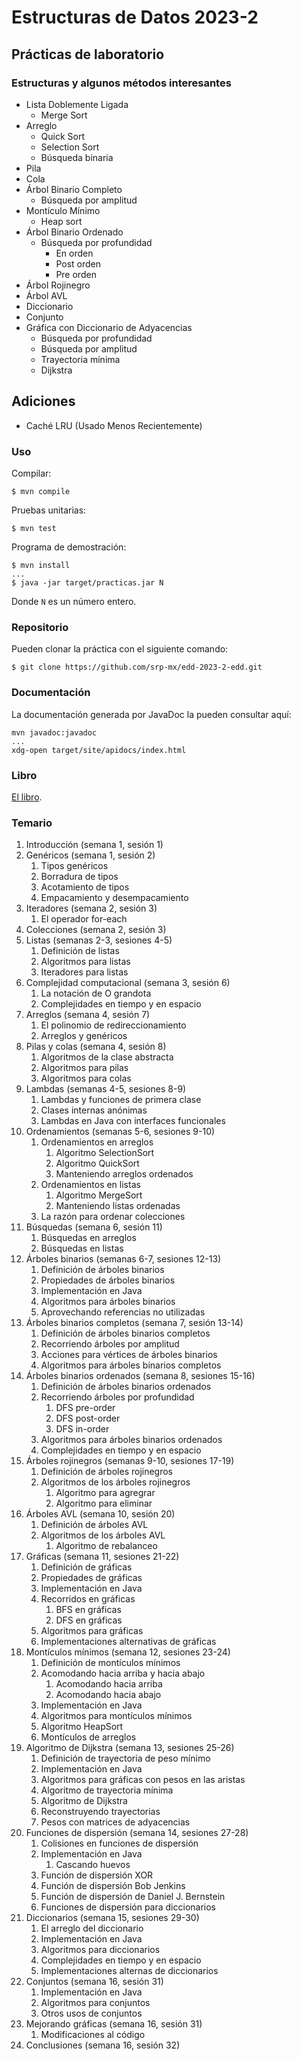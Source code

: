 Estructuras de Datos 2023-2
===========================

Prácticas de laboratorio
------------------------

### Estructuras y algunos métodos interesantes

* Lista Doblemente Ligada
    * Merge Sort
* Arreglo
    * Quick Sort
    * Selection Sort
    * Búsqueda binaria
* Pila
* Cola
* Árbol Binario Completo
    * Búsqueda por amplitud
* Montículo Mínimo
    * Heap sort
* Árbol Binario Ordenado
    * Búsqueda por profundidad
        * En orden
        * Post orden
        * Pre orden
* Árbol Rojinegro
* Árbol AVL
* Diccionario
* Conjunto
* Gráfica con Diccionario de Adyacencias
    * Búsqueda por profundidad
    * Búsqueda por amplitud
    * Trayectoria mínima
    * Dijkstra

Adiciones
---------

* Caché LRU (Usado Menos Recientemente)

### Uso

Compilar:

```
$ mvn compile
```

Pruebas unitarias:

```
$ mvn test
```

Programa de demostración:

```
$ mvn install
...
$ java -jar target/practicas.jar N
```

Donde `N` es un número entero.

### Repositorio

Pueden clonar la práctica con el siguiente comando:

```
$ git clone https://github.com/srp-mx/edd-2023-2-edd.git
```

### Documentación

La documentación generada por JavaDoc la pueden consultar aquí:

```
mvn javadoc:javadoc
...
xdg-open target/site/apidocs/index.html
```

### Libro

[El
libro](https://tienda.fciencias.unam.mx/es/home/437-estructuras-de-datos-con-java-moderno-9786073009157.html).

### Temario

1. Introducción (semana 1, sesión 1)
2. Genéricos (semana 1, sesión 2)
    1. Tipos genéricos
    2. Borradura de tipos
    3. Acotamiento de tipos
    4. Empacamiento y desempacamiento
3. Iteradores (semana 2, sesión 3)
    1. El operador for-each
4. Colecciones (semana 2, sesión 3)
5. Listas (semanas 2-3, sesiones 4-5)
    1. Definición de listas
    2. Algoritmos para listas
    3. Iteradores para listas
6. Complejidad computacional (semana 3, sesión 6)
    1. La notación de O grandota
    2. Complejidades en tiempo y en espacio
7. Arreglos (semana 4, sesión 7)
    1. El polinomio de redireccionamiento
    2. Arreglos y genéricos
8. Pilas y colas (semana 4, sesión 8)
    1. Algoritmos de la clase abstracta
    2. Algoritmos para pilas
    3. Algoritmos para colas
9. Lambdas (semanas 4-5, sesiones 8-9)
    1. Lambdas y funciones de primera clase
    2. Clases internas anónimas
    3. Lambdas en Java con interfaces funcionales
10. Ordenamientos (semanas 5-6, sesiones 9-10)
    1. Ordenamientos en arreglos
        1. Algoritmo SelectionSort
        2. Algoritmo QuickSort
        3. Manteniendo arreglos ordenados
    2. Ordenamientos en listas
        1. Algoritmo MergeSort
        2. Manteniendo listas ordenadas
    3. La razón para ordenar colecciones
11. Búsquedas (semana 6, sesión 11)
    1. Búsquedas en arreglos
    2. Búsquedas en listas
12. Árboles binarios (semanas 6-7, sesiones 12-13)
    1. Definición de árboles binarios
    2. Propiedades de árboles binarios
    3. Implementación en Java
    4. Algoritmos para árboles binarios
    5. Aprovechando referencias no utilizadas
13. Árboles binarios completos (semana 7, sesión 13-14)
    1. Definición de árboles binarios completos
    2. Recorriendo árboles por amplitud
    3. Acciones para vértices de árboles binarios
    4. Algoritmos para árboles binarios completos
14. Árboles binarios ordenados (semana 8, sesiones 15-16)
    1. Definición de árboles binarios ordenados
    2. Recorriendo árboles por profundidad
        1. DFS pre-order
        2. DFS post-order
        3. DFS in-order
    3. Algoritmos para árboles binarios ordenados
    4. Complejidades en tiempo y en espacio
15. Árboles rojinegros (semanas 9-10, sesiones 17-19)
    1. Definición de árboles rojinegros
    2. Algoritmos de los árboles rojinegros
        1. Algoritmo para agregrar
        2. Algoritmo para eliminar
16. Árboles AVL (semana 10, sesión 20)
    1. Definición de árboles AVL
    2. Algoritmos de los árboles AVL
        1. Algoritmo de rebalanceo
17. Gráficas (semana 11, sesiones 21-22)
    1. Definición de gráficas
    2. Propiedades de gráficas
    3. Implementación en Java
    4. Recorridos en gráficas
        1. BFS en gráficas
        2. DFS en gráficas
    5. Algoritmos para gráficas
    6. Implementaciones alternativas de gráficas
18. Montículos mínimos (semana 12, sesiones 23-24)
    1. Definición de montículos mínimos
    2. Acomodando hacia arriba y hacia abajo
        1. Acomodando hacia arriba
        2. Acomodando hacia abajo
    3. Implementación en Java
    4. Algoritmos para montículos mínimos
    5. Algoritmo HeapSort
    6. Montículos de arreglos
19. Algoritmo de Dijkstra (semana 13, sesiones 25-26)
    1. Definición de trayectoria de peso mínimo
    2. Implementación en Java
    3. Algoritmos para gráficas con pesos en las aristas
    4. Algoritmo de trayectoria mínima
    5. Algoritmo de Dijkstra
    6. Reconstruyendo trayectorias
    7. Pesos con matrices de adyacencias
20. Funciones de dispersión (semana 14, sesiones 27-28)
    1. Colisiones en funciones de dispersión
    2. Implementación en Java
        1. Cascando huevos
    3. Función de dispersión XOR
    4. Función de dispersión Bob Jenkins
    5. Función de dispersión de Daniel J. Bernstein
    6. Funciones de dispersión para diccionarios
21. Diccionarios (semana 15, sesiones 29-30)
    1. El arreglo del diccionario
    2. Implementación en Java
    3. Algoritmos para diccionarios
    4. Complejidades en tiempo y en espacio
    5. Implementaciones alternas de diccionarios
22. Conjuntos (semana 16, sesión 31)
    1. Implementación en Java
    2. Algoritmos para conjuntos
    3. Otros usos de conjuntos
23. Mejorando gráficas (semana 16, sesión 31)
    1. Modificaciones al código
24. Conclusiones (semana 16, sesión 32)
